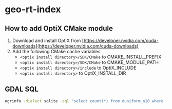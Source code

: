 # geo-rt-index

## How to add OptiX CMake module

1. Download and install OptiX from [https://developer.nvidia.com/cuda-downloads](https://developer.nvidia.com/cuda-downloads)
2. Add the following CMake cache variables
   - `<optix install directory>/SDK/CMake` to CMAKE_INSTALL_PREFIX
   - `<optix install directory>/SDK/CMake` to CMAKE_MODULE_PATH
   - `<optix install directory>/include` to OptiX_INCLUDE
   - `<optix install directory>` to OptiX_INSTALL_DIR

## GDAL SQL

```bash
ogrinfo -dialect sqlite -sql "select count(*) from duniform_n10 where (ST_X(geometry) <= 0.1)" duniform_n10.parquet
```
